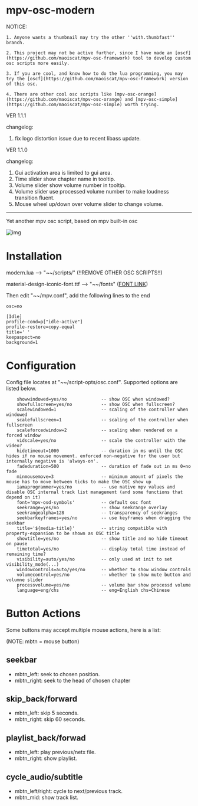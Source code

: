 # mpv-osc-modern

NOTICE: 
    
    1. Anyone wants a thumbnail may try the other ''with.thumbfast'' branch.
    
    2. This project may not be active further, since I have made an [oscf](https://github.com/maoiscat/mpv-osc-framework) tool to develop custom osc scripts more easily.
    
    3. If you are cool, and know how to do the lua programming, you may try the [oscf](https://github.com/maoiscat/mpv-osc-framework) version of this osc.
    
    4. There are other cool osc scripts like [mpv-osc-orange](https://github.com/maoiscat/mpv-osc-orange) and [mpv-osc-simple](https://github.com/maoiscat/mpv-osc-simple) worth trying.

VER 1.1.1

changelog:
1. fix logo distortion issue due to recent libass update.

VER 1.1.0

changelog:
1. Gui activation area is limited to gui area.
2. Time slider show chapter name in tooltip.
3. Volume slider show volume number in tooltip.
4. Volume slider use processed volume number to make loudness transition fluent.
5. Mouse wheel up/down over volume slider to change volume.

------

Yet another mpv osc script, based on mpv built-in osc

![img](https://github.com/maoiscat/mpv-osc-modern/blob/main/preview.png)

# Installation

modern.lua --> "\~\~/scripts/" (!!REMOVE OTHER OSC SCRIPTS!!)

material-design-iconic-font.ttf --> "\~\~/fonts" ([FONT LINK](https://zavoloklom.github.io/material-design-iconic-font/))

Then edit "\~\~/mpv.conf", add the following lines to the end

```
osc=no

[Idle]
profile-cond=p["idle-active"]
profile-restore=copy-equal
title=' '
keepaspect=no
background=1
```
# Configuration

Config file locates at "\~\~/script-opts/osc.conf". Supported options are listed below.

```
    showwindowed=yes/no             -- show OSC when windowed?
    showfullscreen=yes/no           -- show OSC when fullscreen?
    scalewindowed=1                 -- scaling of the controller when windowed
    scalefullscreen=1               -- scaling of the controller when fullscreen
    scaleforcedwindow=2             -- scaling when rendered on a forced window
    vidscale=yes/no                 -- scale the controller with the video?
    hidetimeout=1000                -- duration in ms until the OSC hides if no mouse movement. enforced non-negative for the user but internally negative is 'always-on'.
    fadeduration=500                -- duration of fade out in ms 0=no fade
    minmousemove=3                  -- minimum amount of pixels the mouse has to move between ticks to make the OSC show up
    iamaprogrammer=yes/no           -- use native mpv values and disable OSC internal track list management (and some functions that depend on it)
    font='mpv-osd-symbols'          -- default osc font
    seekrange=yes/no                -- show seekrange overlay
    seekrangealpha=128              -- transparency of seekranges
    seekbarkeyframes=yes/no         -- use keyframes when dragging the seekbar
    title='${media-title}'          -- string compatible with property-expansion to be shown as OSC title
    showtitle=yes/no                -- show title and no hide timeout on pause
    timetotal=yes/no                -- display total time instead of remaining time?
    visibility=auto/yes/no          -- only used at init to set visibility_mode(...)
    windowcontrols=auto/yes/no      -- whether to show window controls
    volumecontrol=yes/no            -- whether to show mute button and volumne slider
    processvolume=yes/no            -- volume bar show processd volume
    language=eng/chs                -- eng=English chs=Chinese
```

# Button Actions

Some buttons may accept multiple mouse actions, here is a list:

(NOTE: mbtn = mouse button)

## seekbar
* mbtn_left: seek to chosen position.
* mbtn_right: seek to the head of chosen chapter
## skip_back/forward
* mbtn_left: skip 5 seconds.
* mbtn_right: skip 60 seconds.
## playlist_back/forwad
* mbtn_left: play previous/netx file.
* mbtn_right: show playlist.
## cycle_audio/subtitle
* mbtn_left/right: cycle to next/previous track.
* mbtn_mid: show track list.
